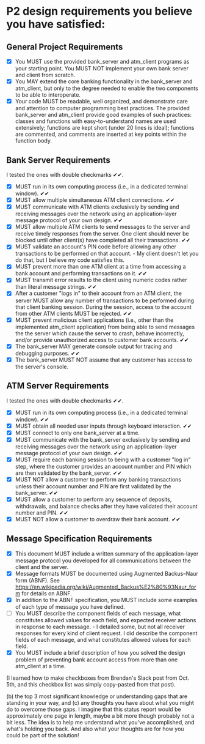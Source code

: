 # P2 design requirements you believe you have satisfied:
## General Project Requirements

- [x] You MUST use the provided bank_server and atm_client programs as your starting point. You MUST NOT implement your own bank server and client from scratch.
- [x] You MAY extend the core banking functionality in the bank_server and atm_client, but only to the degree needed to enable the two components to be able to interoperate.
- [x] Your code MUST be readable, well organized, and demonstrate care and attention to computer programming best practices. The provided bank_server and atm_client provide good examples of such practices: classes and functions with easy-to-understand names are used extensively; functions are kept short (under 20 lines is ideal); functions are commented, and comments are inserted at key points within the function body.

## Bank Server Requirements 
I tested the ones with double checkmarks ✔✔.

- [x] MUST run in its own computing process (i.e., in a dedicated terminal window). ✔✔
- [x] MUST allow multiple simultaneous ATM client connections.  ✔✔
- [x] MUST communicate with ATM clients exclusively by sending and receiving messages over the network using an application-layer message protocol of your own design. ✔✔
- [x] MUST allow multiple ATM clients to send messages to the server and receive timely responses from the server. One client should never be blocked until other client(s) have completed all their transactions.  ✔✔
- [x] MUST validate an account's PIN code before allowing any other transactions to be performed on that account. - My client doesn't let you do that, but I believe my code satisfies this.
- [x] MUST prevent more than one ATM client at a time from accessing a bank account and performing transactions on it.  ✔✔
- [x] MUST transmit error results to the client using numeric codes rather than literal message strings. ✔✔
- [x] After a customer "logs in" to their account from an ATM client, the server MUST allow any number of transactions to be performed during that client banking session. During the session, access to the account from other ATM clients MUST be rejected.  ✔✔
- [x] MUST prevent malicious client applications (i.e., other than the implemented atm_client application) from being able to send messages the the server which cause the server to crash, behave incorrectly, and/or provide unauthorized access to customer bank accounts.  ✔✔
- [x] The bank_server MAY generate console output for tracing and debugging purposes.  ✔✔
- [x] The bank_server MUST NOT assume that any customer has access to the server's console.

## ATM Server Requirements
I tested the ones with double checkmarks ✔✔.

- [x] MUST run in its own computing process (i.e., in a dedicated terminal window).  ✔✔
- [x] MUST obtain all needed user inputs through keyboard interaction.   ✔✔
- [x] MUST connect to only one bank_server at a time.
- [x] MUST communicate with the bank_server exclusively by sending and receiving messages over the network using an application-layer message protocol of your own design.  ✔✔
- [x] MUST require each banking session to being with a customer "log in" step, where the customer provides an account number and PIN which are then validated by the bank_server.  ✔✔
- [x] MUST NOT allow a customer to perform any banking transactions unless their account number and PIN are first validated by the bank_server.  ✔✔
- [x] MUST allow a customer to perform any sequence of deposits, withdrawals, and balance checks after they have validated their account number and PIN.  ✔✔
- [x] MUST NOT allow a customer to overdraw their bank account.  ✔✔

## Message Specification Requirements

- [x] This document MUST include a written summary of the application-layer message protocol you developed for all communications between the client and the server.
- [x] Message formats MUST be documented using Augmented Backus–Naur form (ABNF). See <https://en.wikipedia.org/wiki/Augmented_Backus%E2%80%93Naur_form> for details on ABNF.
- [x] In addition to the ABNF specification, you MUST include some examples of each type of message you have defined.
- [ ] You MUST describe the component fields of each message, what constitutes allowed values for each field, and expected receiver actions in response to each message. - I detailed some, but not all receiver responses for every kind of client request. I did describe the component fields of each message, and what constitutes allowed values for each field.
- [x] You MUST include a brief description of how you solved the design problem of preventing bank account access from more than one atm_client at a time.

(I learned how to make checkboxes from Brendan's Slack post from Oct. 5th, and this checkbox list was simply copy-pasted from that post).

(b) the top 3 most significant knowledge or understanding gaps that are standing in your way, and (c) any thoughts you have about what you might do to overcome those gaps. I imagine that this status report would be approximately one page in length, maybe a bit more though probably not a bit less. The idea is to help me understand what you've accomplished, and what's holding you back. And also what your thoughts are for how you could be part of the solution!
